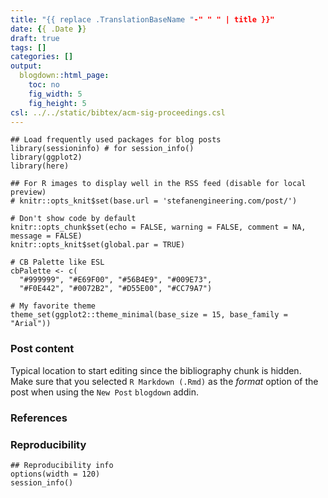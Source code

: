 ```yaml
---
title: "{{ replace .TranslationBaseName "-" " " | title }}"
date: {{ .Date }}
draft: true
tags: []
categories: []
output:
  blogdown::html_page:
    toc: no
    fig_width: 5
    fig_height: 5
csl: ../../static/bibtex/acm-sig-proceedings.csl
---
```



```{r setup, echo = FALSE, message = FALSE, warning = FALSE}
## Load frequently used packages for blog posts
library(sessioninfo) # for session_info()
library(ggplot2)
library(here)

## For R images to display well in the RSS feed (disable for local preview)
# knitr::opts_knit$set(base.url = 'stefanengineering.com/post/')

# Don't show code by default
knitr::opts_chunk$set(echo = FALSE, warning = FALSE, comment = NA, message = FALSE)
knitr::opts_knit$set(global.par = TRUE)

# CB Palette like ESL
cbPalette <- c(
  "#999999", "#E69F00", "#56B4E9", "#009E73",
  "#F0E442", "#0072B2", "#D55E00", "#CC79A7")

# My favorite theme
theme_set(ggplot2::theme_minimal(base_size = 15, base_family = "Arial"))
```

### Post content

Typical location to start editing since the bibliography chunk is hidden. Make sure that you selected `R Markdown (.Rmd)` as the _format_ option of the post when using the `New Post` `blogdown` addin.

### References

### Reproducibility

```{r reproducibility, echo = FALSE}
## Reproducibility info
options(width = 120)
session_info()
```
